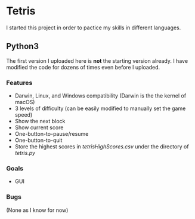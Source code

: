 # Tetris
I started this project in order to pactice my skills in different languages.
## Python3
The first version I uploaded here is **not** the starting version already. I have modified the code for dozens of times even before I uploaded.
### Features
- Darwin, Linux, and Windows compatibility (Darwin is the the kernel of macOS)
- 3 levels of difficulty (can be easily modified to manually set the game speed)
- Show the next block
- Show current score
- One-button-to-pause/resume
- One-button-to-quit
- Store the highest scores in *tetrisHighScores.csv* under the directory of *tetris.py*
### Goals
- GUI
### Bugs
(None as I know for now)
